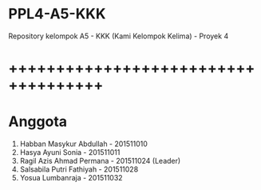# PPL4-A5-KKK
Repository kelompok A5 - KKK (Kami Kelompok Kelima) - Proyek 4
# ++++++++++++++++++++++++++++++++++++
# Anggota #
1. Habban Masykur Abdullah - 201511010
2. Hasya Ayuni Sonia - 201511011
3. Ragil Azis Ahmad Permana - 201511024 (Leader)
4. Salsabila Putri Fathiyah - 201511028
5. Yosua Lumbanraja - 201511032
